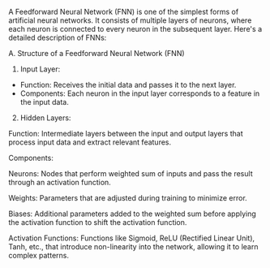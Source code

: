 A Feedforward Neural Network (FNN) is one of the simplest forms of artificial neural networks. It consists of multiple layers of neurons, where each neuron is connected to every neuron in the subsequent layer. Here's a detailed description of FNNs:

A. Structure of a Feedforward Neural Network (FNN)
1. Input Layer:
* Function: Receives the initial data and passes it to the next layer.
* Components: Each neuron in the input layer corresponds to a feature in the input data.
2. Hidden Layers:

Function: Intermediate layers between the input and output layers that process input data and extract relevant features.

Components:

Neurons: Nodes that perform weighted sum of inputs and pass the result through an activation function.

Weights: Parameters that are adjusted during training to minimize error.

Biases: Additional parameters added to the weighted sum before applying the activation function to shift the activation function.

Activation Functions: Functions like Sigmoid, ReLU (Rectified Linear Unit), Tanh, etc., that introduce non-linearity into the network, allowing it to learn complex patterns.
